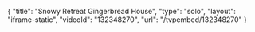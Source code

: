 {
    "title": "Snowy Retreat Gingerbread House",
    "type": "solo",
    "layout": "iframe-static",
    "videoId": "132348270",
    "url": "\/tvpembed\/132348270"
}